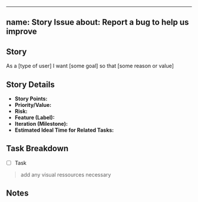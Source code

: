 
---
name: Story Issue
about: Report a bug to help us improve
---

## Story
As a [type of user] I want [some goal] so that [some reason or value]  

## Story Details
- **Story Points:** <!-- e.g., 3, 5, 8 -->
- **Priority/Value:** <!-- e.g., High, Medium, Low -->
- **Risk:** <!-- e.g., Low/Medium/High -->
- **Feature (Label):** <!-- Add the related feature label -->
- **Iteration (Milestone):** <!-- Assign the milestone -->
- **Estimated Ideal Time for Related Tasks:** <!-- e.g., 8h, 2 days -->

## Task Breakdown
- [ ] Task

> add any visual ressources necessary 


## Notes
<!-- Add any extra context, constraints, or requirements here -->


<!-- IMPORTANT WHEN CREATING AN ISSUE -->
<!-- 
- Add related labels
- Assign milestone
- Link all related commits
-->

